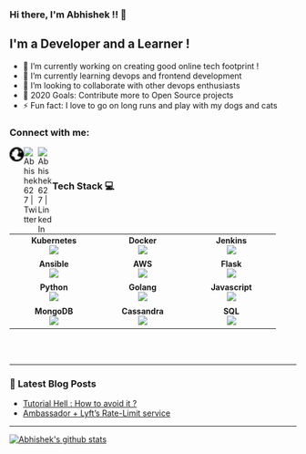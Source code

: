 ### Hi there, I'm Abhishek !! 👋 

<!--
**Abhishek627/Abhishek627** is a ✨ _special_ ✨ repository because its `README.md` (this file) appears on your GitHub profile.

Here are some ideas to get you started:

- 🔭 I’m currently working on ...
- 🌱 I’m currently learning ...
- 👯 I’m looking to collaborate on ...
- 🤔 I’m looking for help with ...
- 💬 Ask me about ...
- 📫 How to reach me: ...
- 😄 Pronouns: ...
- ⚡ Fun fact: ...
-->

## I'm a Developer and a Learner !
- 🔭 I’m currently working on creating good online tech footprint !
- 🌱 I’m currently learning devops and frontend development
- 👯 I’m looking to collaborate with other devops enthusiasts
- 🥅 2020 Goals: Contribute more to Open Source projects
- ⚡ Fun fact: I love to go on long runs and play with my dogs and cats

### Connect with me:

[<img align="left" alt="Abhishek627 | Medium" width="25px" style="color:blue" src="https://raw.githubusercontent.com/iconic/open-iconic/master/svg/globe.svg" />][medium]
[<img align="left" alt="Abhishek627 | Twitter" width="25px" src="https://cdn.jsdelivr.net/npm/simple-icons@v3/icons/twitter.svg" />][twitter]
[<img align="left" alt="Abhishek627 | LinkedIn" width="25px" src="https://cdn.jsdelivr.net/npm/simple-icons@v3/icons/linkedin.svg" />][linkedin]

<br />
<br />

### Tech Stack :computer:

<br>
<table>
<tbody>
<tr>
<td align="center" width="20%">
<span><b><center>Kubernetes</center></b></span> 
<img height=65px src="https://d15shllkswkct0.cloudfront.net/wp-content/blogs.dir/1/files/2019/05/Kubernetes_New.png"> 
</td>

<td align="center" width="20%">
<span><b><center>Docker</center></b></span> 
<img height=60px src="https://encrypted-tbn0.gstatic.com/images?q=tbn%3AANd9GcTApU_6Eg4oWx3NMhLifHmNEkxjeMxfd3oGUA&usqp=CAU"> 
</td>

<td align="center" width="20%">
<span><b><center>Jenkins</center></b></span> 
<img height=65px src="https://www.devteam.space/wp-content/uploads/2018/03/jenkins.jpg"> 
</td>
</tr>

<tr>
<td align="center" width="20%">
<span><b><center>Ansible</center></b></span> 
<img height=60px src="https://encrypted-tbn0.gstatic.com/images?q=tbn%3AANd9GcSEbbMBYx3DSbnzVxofkkvdV83FRA-lma9Y_Q&usqp=CAU"> 
</td>

<td align="center" width="20%">
<span><b><center>AWS</center></b></span> 
<img height=60px src="https://encrypted-tbn0.gstatic.com/images?q=tbn%3AANd9GcQV9AyEyvrlIJLOfbxFLfOr03Qy5gRL0txWMQ&usqp=CAU"> 
</td>

<td align="center" width="20%">
<span><b><center>Flask</center></b></span> 
<img height=65px src="https://www.pngitem.com/pimgs/m/159-1595977_flask-python-logo-hd-png-download.png"> 
</td>
</tr>

<tr>
<td align="center" width="20%">
<span><b><center>Python</center></b></span> 
<img height=65px src="https://www.python.org/static/community_logos/python-logo.png"> 
</td>

<td align="center" width="20%">
<span><b><center>Golang</center></b></span> 
<img height=65px src="https://www.vectorlogo.zone/logos/golang/golang-official.svg"> 
</td>

<td align="center" width="20%">
<span><b><center>Javascript</center></b></span> 
<img height=65px src="https://upload.wikimedia.org/wikipedia/commons/b/ba/Javascript_badge.svg"> 
</td>

</tr>

<tr>
<td align="center" width="20%">
<span><b><center>MongoDB</center></b></span> 
<img height=65px src="https://www.logolynx.com/images/logolynx/d5/d50b83324fb4fbab14cdfaf47409115b.jpeg"> 
</td>

<td align="center" width="20%">
<span><b><center>Cassandra</center></b></span> 
<img height=65px src="https://cdn.jsdelivr.net/npm/simple-icons@3.4.0/icons/apachecassandra.svg"> 
</td>

<td align="center" width="20%">
<span><b><center>SQL</center></b></span> 
<img height=65px src="https://i0.wp.com/www.complexsql.com/wp-content/uploads/2017/01/sql-logo.jpg?ssl=1"> 
</td>
</tr>

</tbody>
</table>
<br />
<br />

---

### 📕 Latest Blog Posts
<!-- BLOG-POST-LIST:START -->
- [Tutorial Hell : How to avoid it ?](https://medium.com/tech-chronicles/tutorial-hell-how-to-avoid-it-c193d46f022?source=rss----180884ff9a26---4)
- [Ambassador + Lyft’s Rate-Limit service](https://medium.com/tech-chronicles/ambassador-lyfts-rate-limit-service-cdf64b4fa371?source=rss----180884ff9a26---4)
<!-- BLOG-POST-LIST:END -->

---

[![Abhishek's github stats](https://github-readme-stats.vercel.app/api?username=Abhishek627&count_private=true&theme=radical)](https://github.com/Abhishek627/github-readme-stats)

[medium]: https://medium.com/tech-chronicles
[twitter]: https://twitter.com/Guruji_abhishek
[linkedin]: https://www.linkedin.com/in/abhishek-sharma-4088987b/

